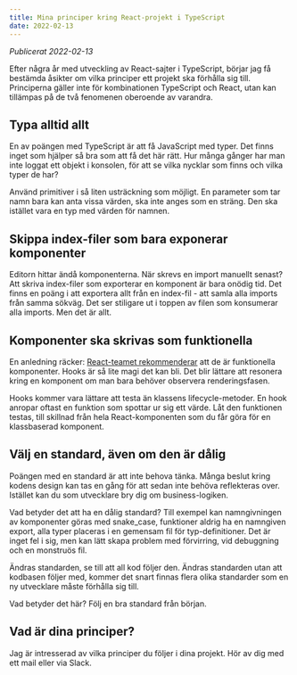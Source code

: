 ```yaml
---
title: Mina principer kring React-projekt i TypeScript
date: 2022-02-13
---
```


_Publicerat 2022-02-13_

Efter några år med utveckling av React-sajter i TypeScript, börjar jag få bestämda åsikter om vilka principer ett projekt ska förhålla sig till. Principerna gäller inte för kombinationen TypeScript och React, utan kan tillämpas på de två fenomenen oberoende av varandra.

## Typa alltid allt

En av poängen med TypeScript är att få JavaScript med typer. Det finns inget som hjälper så bra som att få det här rätt. Hur många gånger har man inte loggat ett objekt i konsolen, för att se vilka nycklar som finns och vilka typer de har?

Använd primitiver i så liten usträckning som möjligt. En parameter som tar namn bara kan anta vissa värden, ska inte anges som en sträng. Den ska istället vara en typ med värden för namnen.

## Skippa index-filer som bara exponerar komponenter

Editorn hittar ändå komponenterna. När skrevs en import manuellt senast? Att skriva index-filer som exporterar en komponent är bara onödig tid. Det finns en poäng i att exportera allt från en index-fil - att samla alla imports från samma sökväg. Det ser stiligare ut i toppen av filen som konsumerar alla imports. Men det är allt.

## Komponenter ska skrivas som funktionella

En anledning räcker: [React-teamet rekommenderar](https://reactjs.org/docs/hooks-faq.html#should-i-use-hooks-classes-or-a-mix-of-both) att de är funktionella komponenter. Hooks är så lite magi det kan bli. Det blir lättare att resonera kring en komponent om man bara behöver observera renderingsfasen.

Hooks kommer vara lättare att testa än klassens lifecycle-metoder. En hook anropar oftast en funktion som spottar ur sig ett värde. Låt den funktionen testas, till skillnad från hela React-komponenten som du får göra för en klassbaserad komponent.

## Välj en standard, även om den är dålig

Poängen med en standard är att inte behova tänka. Många beslut kring kodens design kan tas en gång för att sedan inte behöva reflekteras over. Istället kan du som utvecklare bry dig om business-logiken.

Vad betyder det att ha en dålig standard? Till exempel kan namngivningen av komponenter göras med snake_case, funktioner aldrig ha en namngiven export, alla typer placeras i en gemensam fil för typ-definitioner. Det är inget fel i sig, men kan lätt skapa problem med förvirring, vid debuggning och en monstruös fil.

Ändras standarden, se till att all kod följer den. Ändras standarden utan att kodbasen följer med, kommer det snart finnas flera olika standarder som en ny utvecklare måste förhålla sig till.

Vad betyder det här? Följ en bra standard från början.

## Vad är dina principer?

Jag är intresserad av vilka principer du följer i dina projekt. Hör av dig med ett mail eller via Slack.
